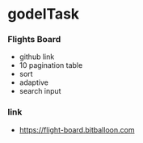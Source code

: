# godelTask
### Flights Board

* github link
* 10 pagination table
* sort
* adaptive
* search input

### link
* https://flight-board.bitballoon.com
